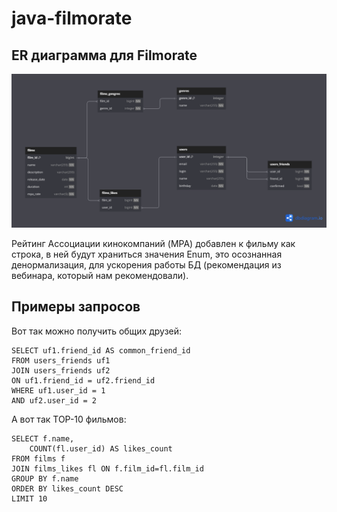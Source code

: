 # java-filmorate

## ER диаграмма для Filmorate

![ER диаграмма для Filmorate](./src/main/resources/Filmogram-ER-diagram.png)


Рейтинг Ассоциации кинокомпаний (MPA) добавлен к фильму как строка, в ней будут храниться значения Enum, это осознанная денормализация, для ускорения работы БД (рекомендация из вебинара, который нам рекомендовали). 

## Примеры запросов

Вот так можно получить общих друзей:
```
SELECT uf1.friend_id AS common_friend_id
FROM users_friends uf1
JOIN users_friends uf2
ON uf1.friend_id = uf2.friend_id
WHERE uf1.user_id = 1
AND uf2.user_id = 2
```
А вот так TOP-10 фильмов:
```
SELECT f.name,
    COUNT(fl.user_id) AS likes_count
FROM films f
JOIN films_likes fl ON f.film_id=fl.film_id
GROUP BY f.name
ORDER BY likes_count DESC
LIMIT 10
```
